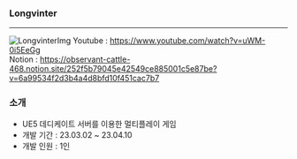 ### Longvinter
---
![LongvinterImg](https://user-images.githubusercontent.com/97011721/232234068-3c4de9a4-3b21-424a-9020-f865a79b3db5.jpg)
Youtube : https://www.youtube.com/watch?v=uWM-0i5EeGg <br>
Notion  : https://observant-cattle-468.notion.site/252f5b79045e42549ce885001c5e87be?v=6a99534f2d3b4a4d8bfd10f451cac7b7

### 소개
- UE5 데디케이트 서버를 이용한 멀티플레이 게임
- 개발 기간 : 23.03.02 ~ 23.04.10
- 개발 인원 : 1인
